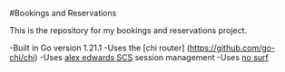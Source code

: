 #Bookings and Reservations

This is the repository for my bookings and reservations project.

-Built in Go version 1.21.1
-Uses the [chi router] (https://github.com/go-chi/chi) 
-Uses [alex edwards SCS](https://github.com/alexedwards/scs/v2) session management 
-Uses [no surf](https://github.com/justinas/nosurf)
